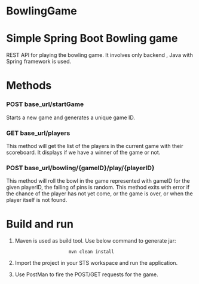 # BowlingGame

Simple Spring Boot Bowling game
====================================
REST API for playing the bowling game.
It involves only backend , Java with Spring framework is used.

Methods
=======

### POST base_url/startGame

Starts a new game and generates a unique game ID.

### GET base_url/players

This method will get the list of the players in the current game with their scoreboard. It displays if we have a winner of the game or not.

### POST base_url/bowling/{gameID}/play/{playerID}

This method will roll the bowl in the game represented with gameID for the given playerID, the falling of pins is random.
This method exits with error if the chance of the player has not yet come, or the game is over, or when the player itself is not found.

Build and run
================

1. Maven is used as build tool. Use below command to generate jar:

                           mvn clean install
2. Import the project in your STS workspace and run the application.
3. Use PostMan to fire the POST/GET requests for the game.
